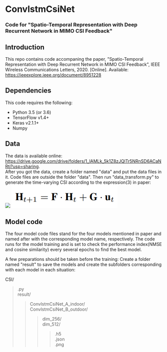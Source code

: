 # ConvlstmCsiNet
### Code for "Spatio-Temporal Representation with Deep Recurrent Network in MIMO CSI Feedback"

## Introduction
This repo contains code accompaning the paper, "Spatio-Temporal Representation with Deep Recurrent Network in MIMO CSI Feedback", IEEE Wireless Communications Letters, 2020. [Online]. Available: 
https://ieeexplore.ieee.org/document/8951228  

## Dependencies
This code requires the following:
* Python 3.5 (or 3.6)
* TensorFlow v1.4+
* Keras v2.1.1+
* Numpy

## Data
The data is available online:  
https://drive.google.com/drive/folders/1_lAMLk_5k1Z8zJQlTr5NRnSD6ACaNRtj?usp=sharing.   
After you got the data, create a folder named "data" and put the data files in it. Code files are outside the folder "data". Then run "data_transform.py" to generate the time-varying CSI according to the expression(3) in paper:  
![](http://spro.so.com/searchthrow/api/midpage/throw?ls=s112c46189d&lm_extend=ctype:3&ctype=3&q=github%E5%88%9B%E5%BB%BA%E6%96%87%E4%BB%B6%E5%A4%B9&rurl=http%3A%2F%2Fwww.bubuko.com%2Finfodetail-3050701.html&img=http%3A%2F%2Fimage.bubuko.com%2Finfo%2F201905%2F20190508114839932093.png)
![expression](https://github.com/Aries-LXY/ConvlstmCsiNet/blob/master/result/1.png)
## Model code
The four model code files stand for the four models mentioned in paper and named after with the corresponding model name, respectively. The code runs for the model training and is set to check the performance index(NMSE and cosine similarity) every several epochs to find the best model.   

A few preparations should be taken before the training: Create a folder named "result" to save the models and create the subfolders corresponding with each model in each situation:  

CSI/  
>.py  
>result/  
>> ConvlstmCsiNet_A_indoor/  
>> ConvlstmCsiNet_B_outdoor/    
>>>dim_256/  
>>>dim_512/  
>>>>.h5  
>>>>.json   
>>>>.png  
